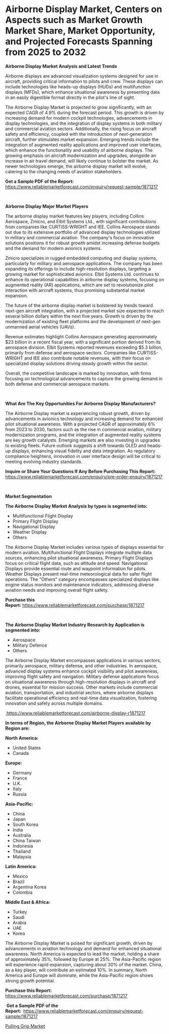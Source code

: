 <p><h1>Airborne Display Market, Centers on Aspects such as Market Growth Market Share, Market Opportunity, and Projected Forecasts Spanning from 2025 to 2032</h1></p><p><strong>Airborne Display Market Analysis and Latest Trends</strong></p>
<p><p>Airborne displays are advanced visualization systems designed for use in aircraft, providing critical information to pilots and crew. These displays can include technologies like heads-up displays (HUDs) and multifunction displays (MFDs), which enhance situational awareness by presenting data in an easily digestible format directly in the pilot's line of sight. </p><p>The Airborne Display Market is projected to grow significantly, with an expected CAGR of 4.9% during the forecast period. This growth is driven by increasing demand for modern cockpit technologies, advancements in display technologies, and the integration of display systems in both military and commercial aviation sectors. Additionally, the rising focus on aircraft safety and efficiency, coupled with the introduction of next-generation aircraft, further stimulates market expansion. Emerging trends include the integration of augmented reality applications and improved user interfaces, which enhance the functionality and usability of airborne displays. The growing emphasis on aircraft modernization and upgrades, alongside an increase in air travel demand, will likely continue to bolster the market. As newer technologies emerge, the airborne display market will evolve, catering to the changing needs of aviation stakeholders.</p></p>
<p><strong>Get a Sample PDF of the Report:&nbsp;</strong> <a href="https://www.reliablemarketforecast.com/enquiry/request-sample/1871217?utm_campaign=1140&utm_medium=2&utm_source=Github&utm_content=ia&utm_term=23022025&utm_id=airborne-display">https://www.reliablemarketforecast.com/enquiry/request-sample/1871217</a></p>
<p>&nbsp;</p>
<p><strong>Airborne Display Major Market Players</strong></p>
<p><p>The airborne display market features key players, including Collins Aerospace, Zmicro, and Elbit Systems Ltd., with significant contributions from companies like CURTISS-WRIGHT and IEE. Collins Aerospace stands out due to its extensive portfolio of advanced display technologies utilized in military and commercial aviation. The company's focus on innovative solutions positions it for robust growth amidst increasing defense budgets and the demand for modern avionics systems.</p><p>Zmicro specializes in rugged embedded computing and display systems, particularly for military and aerospace applications. The company has been expanding its offerings to include high-resolution displays, targeting a growing market for sophisticated avionics. Elbit Systems Ltd. continues to enhance its operational capabilities in airborne display systems, focusing on augmented reality (AR) applications, which are set to revolutionize pilot interaction with aircraft systems, thus promising substantial market expansion.</p><p>The future of the airborne display market is bolstered by trends toward next-gen aircraft integration, with a projected market size expected to reach several billion dollars within the next five years. Growth is driven by the modernization of existing fleet platforms and the development of next-gen unmanned aerial vehicles (UAVs).</p><p>Revenue estimates highlight Collins Aerospace generating approximately $23 billion in a recent fiscal year, with a significant portion derived from its aerospace division. Elbit Systems reported revenues exceeding $5.3 billion, primarily from defense and aerospace sectors. Companies like CURTISS-WRIGHT and IEE also contribute notable revenues, with their focus on specialized display solutions driving steady growth within the sector.</p><p>Overall, the competitive landscape is marked by innovation, with firms focusing on technological advancements to capture the growing demand in both defense and commercial aerospace markets.</p></p>
<p>&nbsp;</p>
<p><strong>What Are The Key Opportunities For Airborne Display Manufacturers?</strong></p>
<p><p>The Airborne Display market is experiencing robust growth, driven by advancements in avionics technology and increasing demand for enhanced pilot situational awareness. With a projected CAGR of approximately 6% from 2023 to 2030, factors such as the rise in commercial aviation, military modernization programs, and the integration of augmented reality systems are key growth catalysts. Emerging markets are also investing in upgrades to existing fleets. Future outlook suggests a shift towards OLED and heads-up displays, enhancing visual fidelity and data integration. As regulatory compliance heightens, innovation in user interface design will be critical to meeting evolving industry standards.</p></p>
<p><strong>Inquire or Share Your Questions If Any Before Purchasing This Report:</strong> <a href="https://www.reliablemarketforecast.com/enquiry/pre-order-enquiry/1871217?utm_campaign=1140&utm_medium=2&utm_source=Github&utm_content=ia&utm_term=23022025&utm_id=airborne-display">https://www.reliablemarketforecast.com/enquiry/pre-order-enquiry/1871217</a></p>
<p>&nbsp;</p>
<p><strong>Market Segmentation</strong></p>
<p><strong>The Airborne Display Market Analysis by types is segmented into:</strong></p>
<p><ul><li>Multifunctional Flight Display</li><li>Primary Flight Display</li><li>Navigational Display</li><li>Weather Display</li><li>Others</li></ul></p>
<p><p>The Airborne Display Market includes various types of displays essential for modern aviation. Multifunctional Flight Displays integrate multiple data sources, enhancing pilot situational awareness. Primary Flight Displays focus on critical flight data, such as altitude and speed. Navigational Displays provide essential route and waypoint information for pilots. Weather Displays present real-time meteorological data for safer flight operations. The "Others" category encompasses specialized displays like engine status monitors and maintenance indicators, addressing diverse aviation needs and improving overall flight safety.</p></p>
<p><strong>Purchase this Report:&nbsp;</strong><a href="https://www.reliablemarketforecast.com/purchase/1871217?utm_campaign=1140&utm_medium=2&utm_source=Github&utm_content=ia&utm_term=23022025&utm_id=airborne-display">https://www.reliablemarketforecast.com/purchase/1871217</a></p>
<p>&nbsp;</p>
<p><strong>The Airborne Display Market Industry Research by Application is segmented into:</strong></p>
<p><ul><li>Aerospace</li><li>Military Defence</li><li>Others</li></ul></p>
<p><p>The Airborne Display Market encompasses applications in various sectors, primarily aerospace, military defense, and other industries. In aerospace, advanced display systems enhance cockpit visibility and pilot awareness, improving flight safety and navigation. Military defense applications focus on situational awareness through high-resolution displays in aircraft and drones, essential for mission success. Other markets include commercial aviation, transportation, and industrial sectors, where airborne displays facilitate operational efficiency and real-time data visualization, fostering innovation and safety across multiple domains.</p></p>
<p><a href="https://www.reliablemarketforecast.com/airborne-display-r1871217?utm_campaign=1140&utm_medium=2&utm_source=Github&utm_content=ia&utm_term=23022025&utm_id=airborne-display">&nbsp;https://www.reliablemarketforecast.com/airborne-display-r1871217</a></p>
<p><strong>In terms of Region, the Airborne Display Market Players available by Region are:</strong></p>
<p>
    <p> <strong> North America: </strong>
        <ul>
            <li>United States</li>
            <li>Canada</li>
        </ul>
        </p> 
    <p> <strong> Europe: </strong>
        <ul>
            <li>Germany</li>
            <li>France</li>
            <li>U.K.</li>
            <li>Italy</li>
            <li>Russia</li>
        </ul>
        </p> 
    <p> <strong> Asia-Pacific: </strong>
        <ul>
            <li>China</li>
            <li>Japan</li>
            <li>South Korea</li>
            <li>India</li>
            <li>Australia</li>
            <li>China Taiwan</li>
            <li>Indonesia</li>
            <li>Thailand</li>
            <li>Malaysia</li>
        </ul>
        </p> 
    <p> <strong> Latin America: </strong>
        <ul>
            <li>Mexico</li>
            <li>Brazil</li>
            <li>Argentina Korea</li>
            <li>Colombia</li>
        </ul>
        </p> 
    <p> <strong> Middle East & Africa: </strong>
        <ul>
            <li>Turkey</li>
            <li>Saudi</li>
            <li>Arabia</li>
            <li>UAE</li>
            <li>Korea</li>
        </ul>
    </p>
    </p>
<p><p>The Airborne Display Market is poised for significant growth, driven by advancements in aviation technology and demand for enhanced situational awareness. North America is expected to lead the market, holding a share of approximately 35%, followed by Europe at 25%. The Asia-Pacific region will experience rapid expansion, capturing about 30% of the market. China, as a key player, will contribute an estimated 10%. In summary, North America and Europe will dominate, while the Asia-Pacific region shows strong growth potential.</p></p>
<p><strong>Purchase this Report: </strong><a href="https://www.reliablemarketforecast.com/purchase/1871217?utm_campaign=1140&utm_medium=2&utm_source=Github&utm_content=ia&utm_term=23022025&utm_id=airborne-display">https://www.reliablemarketforecast.com/purchase/1871217</a></p>
<p>&nbsp;<strong>Get a Sample PDF of the Report:&nbsp;&nbsp;</strong><a href="https://www.reliablemarketforecast.com/enquiry/request-sample/1871217?utm_campaign=1140&utm_medium=2&utm_source=Github&utm_content=ia&utm_term=23022025&utm_id=airborne-display">https://www.reliablemarketforecast.com/enquiry/request-sample/1871217</a></p>
<p><strong></strong></p>
<p><p><a href="https://github.com/AKSHATREPORTPRIME/Market-Research-Report-List-7/blob/main/pulling-grip-market.md?utm_campaign=1140&utm_medium=2&utm_source=Github&utm_content=ia&utm_term=23022025&utm_id=airborne-display">Pulling Grip Market</a></p></p>